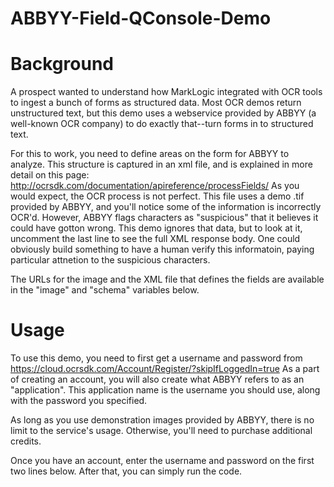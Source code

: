 # ABBYY-Field-QConsole-Demo

# Background 
A prospect wanted to understand how MarkLogic integrated with OCR tools to ingest a bunch of forms as structured data.  Most OCR demos
return unstructured text, but this demo uses a webservice provided by ABBYY (a well-known OCR company) to do exactly that--turn forms in to 
structured text.

For this to work, you need to define areas on the form for ABBYY to analyze.  This structure is captured in an xml file, and is explained in
more detail on this page: http://ocrsdk.com/documentation/apireference/processFields/  As you would expect, the OCR process is not perfect.
This file uses a demo .tif provided by ABBYY, and you'll notice some of the information is incorrectly OCR'd.  However, ABBYY flags characters
as "suspicious" that it believes it could have gotton wrong.  This demo ignores that data, but to look at it, uncomment the last line to see 
the full XML response body.  One could obviously build something to have a human verify this informatoin, paying particular attnetion to the 
suspicious characters. 

The URLs for the image and the XML file that defines the fields are available in the "image" and "schema" variables below.

# Usage
To use this demo, you need to first get a username and password from https://cloud.ocrsdk.com/Account/Register/?skipIfLoggedIn=true
As a part of creating an account, you will also create what ABBYY refers to as an "application".  This application name is the username
you should use, along with the password you specified.  

As long as you use demonstration images provided by ABBYY, there is no limit to the service's usage.  Otherwise, you'll need to purchase
additional credits.

Once you have an account, enter the username and password on the first two lines below.  After that, you can simply run the code.


